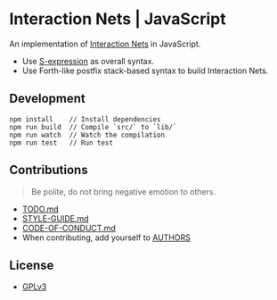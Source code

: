 # Interaction Nets | JavaScript

An implementation of [Interaction Nets](https://en.wikipedia.org/wiki/Interaction_nets) in JavaScript.

- Use [S-expression](https://en.wikipedia.org/wiki/S-expression) as overall syntax.
- Use Forth-like postfix stack-based syntax to build Interaction Nets.

## Development

```
npm install    // Install dependencies
npm run build  // Compile `src/` to `lib/`
npm run watch  // Watch the compilation
npm run test   // Run test
```

## Contributions

> Be polite, do not bring negative emotion to others.

- [TODO.md](TODO.md)
- [STYLE-GUIDE.md](STYLE-GUIDE.md)
- [CODE-OF-CONDUCT.md](CODE-OF-CONDUCT.md)
- When contributing, add yourself to [AUTHORS](AUTHORS)

## License

- [GPLv3](LICENSE)
